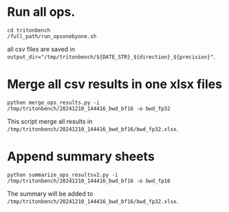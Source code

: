 
# Run all ops.

```
cd tritonbench
/full_path/run_opsonebyone.sh
```
all csv files are saved in `output_dir="/tmp/tritonbench/${DATE_STR}_${direction}_${precision}"`.

# Merge all csv results in one xlsx files
```
python merge_ops_results.py -i /tmp/tritonbench/20241210_144416_bwd_bf16 -o bwd_fp32
```
This script merge all results in `/tmp/tritonbench/20241210_144416_bwd_bf16/bwd_fp32.xlsx`.

# Append summary sheets
```
python summarize_ops_resultsv2.py -i /tmp/tritonbench/20241210_144416_bwd_bf16 -o bwd_fp16
```
The summary will be added to `/tmp/tritonbench/20241210_144416_bwd_bf16/bwd_fp32.xlsx`.
